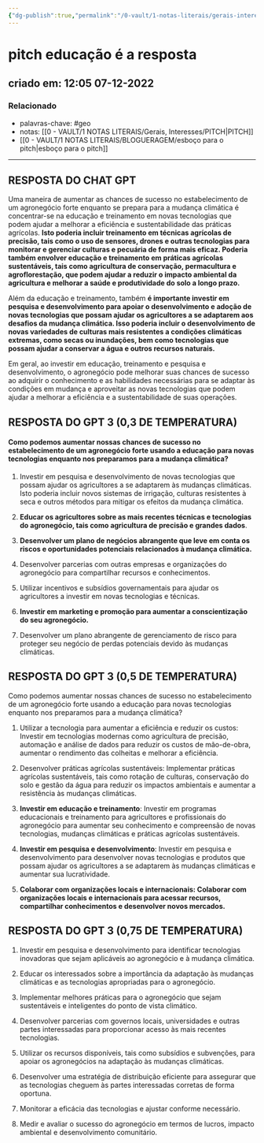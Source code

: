 ```yaml
---
{"dg-publish":true,"permalink":"/0-vault/1-notas-literais/gerais-interesses/pitch-educacao-e-a-resposta/","tags":["geo"],"dgHomeLink":true,"dgShowLocalGraph":true,"dgShowFileTree":true,"dgEnableSearch":true,"noteIcon":""}
---
```


# pitch educação é a resposta
## criado em: 12:05 07-12-2022

### Relacionado
- palavras-chave: #geo 
- notas: [[0 - VAULT/1 NOTAS LITERAIS/Gerais, Interesses/PITCH\|PITCH]]
- [[0 - VAULT/1 NOTAS LITERAIS/BLOGUERAGEM/esboço para o pitch\|esboço para o pitch]]
---
## RESPOSTA DO CHAT GPT
Uma maneira de aumentar as chances de sucesso no estabelecimento de um agronegócio forte enquanto se prepara para a mudança climática é concentrar-se na educação e treinamento em novas tecnologias que podem ajudar a melhorar a eficiência e sustentabilidade das práticas agrícolas. **Isto poderia incluir treinamento em técnicas agrícolas de precisão, tais como o uso de sensores, drones e outras tecnologias para monitorar e gerenciar culturas e pecuária de forma mais eficaz. Poderia também envolver educação e treinamento em práticas agrícolas sustentáveis, tais como agricultura de conservação, permacultura e agroflorestação, que podem ajudar a reduzir o impacto ambiental da agricultura e melhorar a saúde e produtividade do solo a longo prazo.**

Além da educação e treinamento, também **é importante investir em pesquisa e desenvolvimento para apoiar o desenvolvimento e adoção de novas tecnologias que possam ajudar os agricultores a se adaptarem aos desafios da mudança climática. Isso poderia incluir o desenvolvimento de novas variedades de culturas mais resistentes a condições climáticas extremas, como secas ou inundações, bem como tecnologias que possam ajudar a conservar a água e outros recursos naturais.**

Em geral, ao investir em educação, treinamento e pesquisa e desenvolvimento, o agronegócio pode melhorar suas chances de sucesso ao adquirir o conhecimento e as habilidades necessárias para se adaptar às condições em mudança e aproveitar as novas tecnologias que podem ajudar a melhorar a eficiência e a sustentabilidade de suas operações.

## RESPOSTA DO GPT 3 (0,3 DE TEMPERATURA)

#### Como podemos aumentar nossas chances de sucesso no estabelecimento de um agronegócio forte usando a educação para novas tecnologias enquanto nos preparamos para a mudança climática?

1. Investir em pesquisa e desenvolvimento de novas tecnologias que possam ajudar os agricultores a se adaptarem às mudanças climáticas. Isto poderia incluir novos sistemas de irrigação, culturas resistentes à seca e outros métodos para mitigar os efeitos da mudança climática.

2. **Educar os agricultores sobre as mais recentes técnicas e tecnologias do agronegócio, tais como agricultura de precisão e grandes dados**.

3. **Desenvolver um plano de negócios abrangente que leve em conta os riscos e oportunidades potenciais relacionados à mudança climática.**

4. Desenvolver parcerias com outras empresas e organizações do agronegócio para compartilhar recursos e conhecimentos.

5. Utilizar incentivos e subsídios governamentais para ajudar os agricultores a investir em novas tecnologias e técnicas.

6. **Investir em marketing e promoção para aumentar a conscientização do seu agronegócio.**

7. Desenvolver um plano abrangente de gerenciamento de risco para proteger seu negócio de perdas potenciais devido às mudanças climáticas. 

## RESPOSTA DO GPT 3 (0,5 DE TEMPERATURA)
   
   Como podemos aumentar nossas chances de sucesso no estabelecimento de um agronegócio forte usando a educação para novas tecnologias enquanto nos preparamos para a mudança climática?

1. Utilizar a tecnologia para aumentar a eficiência e reduzir os custos: Investir em tecnologias modernas como agricultura de precisão, automação e análise de dados para reduzir os custos de mão-de-obra, aumentar o rendimento das colheitas e melhorar a eficiência.

2. Desenvolver práticas agrícolas sustentáveis: Implementar práticas agrícolas sustentáveis, tais como rotação de culturas, conservação do solo e gestão da água para reduzir os impactos ambientais e aumentar a resistência às mudanças climáticas.

3. **Investir em educação e treinamento**: Investir em programas educacionais e treinamento para agricultores e profissionais do agronegócio para aumentar seu conhecimento e compreensão de novas tecnologias, mudanças climáticas e práticas agrícolas sustentáveis.

4. **Investir em pesquisa e desenvolvimento**: Investir em pesquisa e desenvolvimento para desenvolver novas tecnologias e produtos que possam ajudar os agricultores a se adaptarem às mudanças climáticas e aumentar sua lucratividade.

5. **Colaborar com organizações locais e internacionais: Colaborar com organizações locais e internacionais para acessar recursos, compartilhar conhecimentos e desenvolver novos mercados.**

## RESPOSTA DO GPT 3 (0,75 DE TEMPERATURA)

1. Investir em pesquisa e desenvolvimento para identificar tecnologias inovadoras que sejam aplicáveis ao agronegócio e à mudança climática. 

2. Educar os interessados sobre a importância da adaptação às mudanças climáticas e as tecnologias apropriadas para o agronegócio. 

3. Implementar melhores práticas para o agronegócio que sejam sustentáveis e inteligentes do ponto de vista climático. 

4. Desenvolver parcerias com governos locais, universidades e outras partes interessadas para proporcionar acesso às mais recentes tecnologias. 

5. Utilizar os recursos disponíveis, tais como subsídios e subvenções, para apoiar os agronegócios na adaptação às mudanças climáticas. 

6. Desenvolver uma estratégia de distribuição eficiente para assegurar que as tecnologias cheguem às partes interessadas corretas de forma oportuna. 

7. Monitorar a eficácia das tecnologias e ajustar conforme necessário. 

8. Medir e avaliar o sucesso do agronegócio em termos de lucros, impacto ambiental e desenvolvimento comunitário.